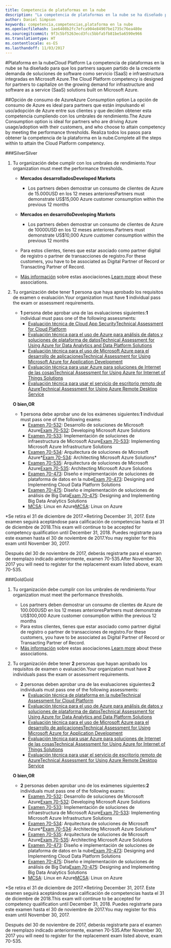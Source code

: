 ```yaml
---
title: Competencia de plataformas en la nube
description: "La competencia de plataformas en la nube se ha diseñado para que los partners saquen partido de la creciente demanda de soluciones de software como servicio (SaaS) e infraestructura integradas en Microsoft Azure."
author: Daniel Simpson
keywords: competencia,competencias,plataforma en la nube
ms.openlocfilehash: 1ae6408b2fc7efca904e84907be1735c76ea480e
ms.sourcegitcommit: 9f3c5bf5263ecd3fcc5bbfa5fb81be5a6590e966
ms.translationtype: HT
ms.contentlocale: es-ES
ms.lasthandoff: 11/03/2017
---
```

#<a name="cloud-platform"></a><span data-ttu-id="4b2ac-104">Plataforma en la nube</span><span class="sxs-lookup"><span data-stu-id="4b2ac-104">Cloud Platform</span></span>
<span data-ttu-id="4b2ac-105">La competencia de plataformas en la nube se ha diseñado para que los partners saquen partido de la creciente demanda de soluciones de software como servicio (SaaS) e infraestructura integradas en Microsoft Azure.</span><span class="sxs-lookup"><span data-stu-id="4b2ac-105">The Cloud Platform competency is designed for partners to capitalize on the growing demand for infrastructure and software as a service (SaaS) solutions built on Microsoft Azure.</span></span>

##<a name="azure-consumption-option"></a><span data-ttu-id="4b2ac-106">Opción de consumo de Azure</span><span class="sxs-lookup"><span data-stu-id="4b2ac-106">Azure Consumption option</span></span>
<span data-ttu-id="4b2ac-107">La opción de consumo de Azure es ideal para partners que están impulsando el uso/adopción de Azure entre sus clientes y que deciden obtener esta competencia cumpliendo con los umbrales de rendimiento.</span><span class="sxs-lookup"><span data-stu-id="4b2ac-107">The Azure Consumption option is ideal for partners who are driving Azure usage/adoption with their customers, and who choose to attain competency by meeting the performance thresholds.</span></span> <span data-ttu-id="4b2ac-108">Realiza todos los pasos para obtener la competencia de la plataforma en la nube.</span><span class="sxs-lookup"><span data-stu-id="4b2ac-108">Complete all the steps within to attain the Cloud Platform competency.</span></span>

###<a name="silver"></a><span data-ttu-id="4b2ac-109">Silver</span><span class="sxs-lookup"><span data-stu-id="4b2ac-109">Silver</span></span>

1. <span data-ttu-id="4b2ac-110">Tu organización debe cumplir con los umbrales de rendimiento.</span><span class="sxs-lookup"><span data-stu-id="4b2ac-110">Your organization must meet the performance thresholds.</span></span>

    - **<span data-ttu-id="4b2ac-111">Mercados desarrollados</span><span class="sxs-lookup"><span data-stu-id="4b2ac-111">Developed Markets</span></span>**
        - <span data-ttu-id="4b2ac-112">Los partners deben demostrar un consumo de clientes de Azure de 15.000USD en los 12 meses anteriores</span><span class="sxs-lookup"><span data-stu-id="4b2ac-112">Partners must demonstrate US$15,000 Azure customer consumption within the previous 12 months</span></span>
    
    - **<span data-ttu-id="4b2ac-113">Mercados en desarrollo</span><span class="sxs-lookup"><span data-stu-id="4b2ac-113">Developing Markets</span></span>** 
        - <span data-ttu-id="4b2ac-114">Los partners deben demostrar un consumo de clientes de Azure de 10000USD en los 12 meses anteriores.</span><span class="sxs-lookup"><span data-stu-id="4b2ac-114">Partners must demonstrate US$10,000 Azure customer consumption within the previous 12 months</span></span>

    - <span data-ttu-id="4b2ac-115">Para estos clientes, tienes que estar asociado como partner digital de registro o partner de transacciones de registro.</span><span class="sxs-lookup"><span data-stu-id="4b2ac-115">For these customers, you have to be associated as Digital Partner of Record or Transacting Partner of Record.</span></span>
    - <span data-ttu-id="4b2ac-116">[Más información](https://partner.microsoft.com/en-us/membership/digital-partner-of-record) sobre estas asociaciones.</span><span class="sxs-lookup"><span data-stu-id="4b2ac-116">[Learn more](https://partner.microsoft.com/en-us/membership/digital-partner-of-record) about these associations.</span></span>  
  
2. <span data-ttu-id="4b2ac-117">Tu organización debe tener **1** persona que haya aprobado los requisitos de examen o evaluación.</span><span class="sxs-lookup"><span data-stu-id="4b2ac-117">Your organization must have **1** individual pass the exam or assessment requirements.</span></span>

    - <span data-ttu-id="4b2ac-118">**1** persona debe aprobar una de las evaluaciones siguientes:</span><span class="sxs-lookup"><span data-stu-id="4b2ac-118">**1** individual must pass one of the following assessments:</span></span>
        - [<span data-ttu-id="4b2ac-119">Evaluación técnica de Cloud App Security</span><span class="sxs-lookup"><span data-stu-id="4b2ac-119">Technical Assessment for Cloud Platform</span></span>](https://partneruniversity.microsoft.com/?whr=uri:MicrosoftAccount&courseId=13736&scoId=N3FXNd7VB_8805299994)
        - [<span data-ttu-id="4b2ac-120">Evaluación técnica para el uso de Azure para análisis de datos y soluciones de plataforma de datos</span><span class="sxs-lookup"><span data-stu-id="4b2ac-120">Technical Assessment for Using Azure for Data Analytics and Data Platform Solutions</span></span>](https://partneruniversity.microsoft.com/?whr=uri:MicrosoftAccount&courseId=13735&scoId=eOi68a7VB_1905299994)
        - [<span data-ttu-id="4b2ac-121">Evaluación técnica para el uso de Microsoft Azure para el desarrollo de aplicaciones</span><span class="sxs-lookup"><span data-stu-id="4b2ac-121">Technical Assessment for Using Microsoft Azure for Application Development</span></span>](https://partneruniversity.microsoft.com/?whr=uri:MicrosoftAccount&courseId=13979&scoId=enD8qylbB_9305299993)
        - [<span data-ttu-id="4b2ac-122">Evaluación técnica para usar Azure para soluciones de Internet de las cosas</span><span class="sxs-lookup"><span data-stu-id="4b2ac-122">Technical Assessment for Using Azure for Internet of Things Solutions</span></span>](https://partneruniversity.microsoft.com/?whr=uri:MicrosoftAccount&courseId=16252&scoId=ABMqsgVLC_4605996570)
        - [<span data-ttu-id="4b2ac-123">Evaluación técnica para usar el servicio de escritorio remoto de Azure</span><span class="sxs-lookup"><span data-stu-id="4b2ac-123">Technical Assessment for Using Azure Remote Desktop Service</span></span>](https://partneruniversity.microsoft.com/?whr=uri:MicrosoftAccount&courseId=16571&scoId=R4xnMbpgC_3505996570)

    **<span data-ttu-id="4b2ac-124">O bien,</span><span class="sxs-lookup"><span data-stu-id="4b2ac-124">OR</span></span>**

    - <span data-ttu-id="4b2ac-125">**1** persona debe aprobar uno de los exámenes siguientes:</span><span class="sxs-lookup"><span data-stu-id="4b2ac-125">**1** individual must pass one of the following exams:</span></span>
        - <span data-ttu-id="4b2ac-126">[Examen 70-532](https://www.microsoft.com/en-us/learning/exam-70-532.aspx): Desarrollo de soluciones de Microsoft Azure</span><span class="sxs-lookup"><span data-stu-id="4b2ac-126">[Exam 70-532](https://www.microsoft.com/en-us/learning/exam-70-532.aspx): Developing Microsoft Azure Solutions</span></span>
        - <span data-ttu-id="4b2ac-127">[Examen 70-533](https://www.microsoft.com/en-us/learning/exam-70-533.aspx): Implementación de soluciones de infraestructura de Microsoft Azure</span><span class="sxs-lookup"><span data-stu-id="4b2ac-127">[Exam 70-533](https://www.microsoft.com/en-us/learning/exam-70-533.aspx): Implementing Microsoft Azure Infrastructure Solutions</span></span>
        - <span data-ttu-id="4b2ac-128">[Examen 70-534](https://www.microsoft.com/en-us/learning/exam-70-534.aspx): Arquitectura de soluciones de Microsoft Azure*</span><span class="sxs-lookup"><span data-stu-id="4b2ac-128">[Exam 70-534](https://www.microsoft.com/en-us/learning/exam-70-534.aspx): Architecting Microsoft Azure Solutions*</span></span>
        - <span data-ttu-id="4b2ac-129">[Examen 70-535](https://www.microsoft.com/en-us/learning/exam-70-535.aspx): Arquitectura de soluciones de Microsoft Azure</span><span class="sxs-lookup"><span data-stu-id="4b2ac-129">[Exam 70-535](https://www.microsoft.com/en-us/learning/exam-70-535.aspx): Architecting Microsoft Azure Solutions</span></span> 
        - <span data-ttu-id="4b2ac-130">[Examen 70-473](https://www.microsoft.com/en-us/learning/exam-70-473.aspx): Diseño e implementación de soluciones de plataforma de datos en la nube</span><span class="sxs-lookup"><span data-stu-id="4b2ac-130">[Exam 70-473](https://www.microsoft.com/en-us/learning/exam-70-473.aspx): Designing and Implementing Cloud Data Platform Solutions</span></span>
        - <span data-ttu-id="4b2ac-131">[Examen 70-475](https://www.microsoft.com/en-us/learning/exam-70-475.aspx): Diseño e implementación de soluciones de análisis de Big Data</span><span class="sxs-lookup"><span data-stu-id="4b2ac-131">[Exam 70-475](https://www.microsoft.com/en-us/learning/exam-70-475.aspx): Designing and Implementing Big Data Analytics Solutions</span></span>
        - <span data-ttu-id="4b2ac-132">[MCSA](https://www.microsoft.com/en-us/learning/mcsa-linux-azure-certification.aspx): Linux en Azure</span><span class="sxs-lookup"><span data-stu-id="4b2ac-132">[MCSA](https://www.microsoft.com/en-us/learning/mcsa-linux-azure-certification.aspx): Linux on Azure</span></span>

<span data-ttu-id="4b2ac-133">*Se retira el 31 de diciembre de 2017.</span><span class="sxs-lookup"><span data-stu-id="4b2ac-133">*Retiring December 31, 2017.</span></span> <span data-ttu-id="4b2ac-134">Este examen seguirá aceptándose para calificación de competencias hasta el 31 de diciembre de 2018.</span><span class="sxs-lookup"><span data-stu-id="4b2ac-134">This exam will continue to be accepted for competency qualification until December 31, 2018.</span></span> <span data-ttu-id="4b2ac-135">Puedes registrarte para este examen hasta el 30 de noviembre de 2017.</span><span class="sxs-lookup"><span data-stu-id="4b2ac-135">You may register for this exam until November 30, 2017.</span></span>

<span data-ttu-id="4b2ac-136">Después del 30 de noviembre de 2017, deberás registrarte para el examen de reemplazo indicado anteriormente, examen 70-535.</span><span class="sxs-lookup"><span data-stu-id="4b2ac-136">After November 30, 2017 you will need to register for the replacement exam listed above, exam 70-535.</span></span>  

###<a name="gold"></a><span data-ttu-id="4b2ac-137">Gold</span><span class="sxs-lookup"><span data-stu-id="4b2ac-137">Gold</span></span>

1. <span data-ttu-id="4b2ac-138">Tu organización debe cumplir con los umbrales de rendimiento.</span><span class="sxs-lookup"><span data-stu-id="4b2ac-138">Your organization must meet the performance thresholds.</span></span>

    - <span data-ttu-id="4b2ac-139">Los partners deben demostrar un consumo de clientes de Azure de 100.000USD en los 12 meses anteriores</span><span class="sxs-lookup"><span data-stu-id="4b2ac-139">Partners must demonstrate US$100,000 Azure customer consumption within the previous 12 months</span></span>
    - <span data-ttu-id="4b2ac-140">Para estos clientes, tienes que estar asociado como partner digital de registro o partner de transacciones de registro.</span><span class="sxs-lookup"><span data-stu-id="4b2ac-140">For these customers, you have to be associated as Digital Partner of Record or Transacting Partner of Record.</span></span>
    - <span data-ttu-id="4b2ac-141">[Más información](https://partner.microsoft.com/en-us/membership/digital-partner-of-record) sobre estas asociaciones.</span><span class="sxs-lookup"><span data-stu-id="4b2ac-141">[Learn more](https://partner.microsoft.com/en-us/membership/digital-partner-of-record) about these associations.</span></span>

2. <span data-ttu-id="4b2ac-142">Tu organización debe tener **2** personas que hayan aprobado los requisitos de examen o evaluación.</span><span class="sxs-lookup"><span data-stu-id="4b2ac-142">Your organization must have **2** individuals pass the exam or assessment requirements.</span></span>

    - <span data-ttu-id="4b2ac-143">**2** personas deben aprobar una de las evaluaciones siguientes:</span><span class="sxs-lookup"><span data-stu-id="4b2ac-143">**2** individuals must pass one of the following assessments:</span></span>
        - [<span data-ttu-id="4b2ac-144">Evaluación técnica de plataforma en la nube</span><span class="sxs-lookup"><span data-stu-id="4b2ac-144">Technical Assessment for Cloud Platform</span></span>](https://partneruniversity.microsoft.com/?whr=uri:MicrosoftAccount&courseId=13736&scoId=N3FXNd7VB_8805299994)
        - [<span data-ttu-id="4b2ac-145">Evaluación técnica para el uso de Azure para análisis de datos y soluciones de plataforma de datos</span><span class="sxs-lookup"><span data-stu-id="4b2ac-145">Technical Assessment for Using Azure for Data Analytics and Data Platform Solutions</span></span>](https://partneruniversity.microsoft.com/?whr=uri:MicrosoftAccount&courseId=13735&scoId=eOi68a7VB_1905299994)
        - [<span data-ttu-id="4b2ac-146">Evaluación técnica para el uso de Microsoft Azure para el desarrollo de aplicaciones</span><span class="sxs-lookup"><span data-stu-id="4b2ac-146">Technical Assessment for Using Microsoft Azure for Application Development</span></span>](https://partneruniversity.microsoft.com/?whr=uri:MicrosoftAccount&courseId=13979&scoId=enD8qylbB_9305299993)
        - [<span data-ttu-id="4b2ac-147">Evaluación técnica para usar Azure para soluciones de Internet de las cosas</span><span class="sxs-lookup"><span data-stu-id="4b2ac-147">Technical Assessment for Using Azure for Internet of Things Solutions</span></span>](https://partneruniversity.microsoft.com/?whr=uri:MicrosoftAccount&courseId=16252&scoId=ABMqsgVLC_4605996570)
        - [<span data-ttu-id="4b2ac-148">Evaluación técnica para usar el servicio de escritorio remoto de Azure</span><span class="sxs-lookup"><span data-stu-id="4b2ac-148">Technical Assessment for Using Azure Remote Desktop Service</span></span>](https://partneruniversity.microsoft.com/?whr=uri:MicrosoftAccount&courseId=16571&scoId=R4xnMbpgC_3505996570)

    **<span data-ttu-id="4b2ac-149">O bien,</span><span class="sxs-lookup"><span data-stu-id="4b2ac-149">OR</span></span>**

    - <span data-ttu-id="4b2ac-150">**2** personas deben aprobar uno de los exámenes siguientes:</span><span class="sxs-lookup"><span data-stu-id="4b2ac-150">**2** individuals must pass one of the following exams:</span></span>
        - <span data-ttu-id="4b2ac-151">[Examen 70-532](https://www.microsoft.com/en-us/learning/exam-70-532.aspx): Desarrollo de soluciones de Microsoft Azure</span><span class="sxs-lookup"><span data-stu-id="4b2ac-151">[Exam 70-532](https://www.microsoft.com/en-us/learning/exam-70-532.aspx): Developing Microsoft Azure Solutions</span></span>
        - <span data-ttu-id="4b2ac-152">[Examen 70-533](https://www.microsoft.com/en-us/learning/exam-70-533.aspx): Implementación de soluciones de infraestructura de Microsoft Azure</span><span class="sxs-lookup"><span data-stu-id="4b2ac-152">[Exam 70-533](https://www.microsoft.com/en-us/learning/exam-70-533.aspx): Implementing Microsoft Azure Infrastructure Solutions</span></span>
        - <span data-ttu-id="4b2ac-153">[Examen 70-534](https://www.microsoft.com/en-us/learning/exam-70-534.aspx): Arquitectura de soluciones de Microsoft Azure*</span><span class="sxs-lookup"><span data-stu-id="4b2ac-153">[Exam 70-534](https://www.microsoft.com/en-us/learning/exam-70-534.aspx): Architecting Microsoft Azure Solutions*</span></span>
        - <span data-ttu-id="4b2ac-154">[Examen 70-535](https://www.microsoft.com/en-us/learning/exam-70-535.aspx): Arquitectura de soluciones de Microsoft Azure</span><span class="sxs-lookup"><span data-stu-id="4b2ac-154">[Exam 70-535](https://www.microsoft.com/en-us/learning/exam-70-535.aspx): Architecting Microsoft Azure Solutions</span></span> 
        - <span data-ttu-id="4b2ac-155">[Examen 70-473](https://www.microsoft.com/en-us/learning/exam-70-473.aspx): Diseño e implementación de soluciones de plataforma de datos en la nube</span><span class="sxs-lookup"><span data-stu-id="4b2ac-155">[Exam 70-473](https://www.microsoft.com/en-us/learning/exam-70-473.aspx): Designing and Implementing Cloud Data Platform Solutions</span></span>
        - <span data-ttu-id="4b2ac-156">[Examen 70-475](https://www.microsoft.com/en-us/learning/exam-70-475.aspx): Diseño e implementación de soluciones de análisis de Big Data</span><span class="sxs-lookup"><span data-stu-id="4b2ac-156">[Exam 70-475](https://www.microsoft.com/en-us/learning/exam-70-475.aspx): Designing and Implementing Big Data Analytics Solutions</span></span>
        - <span data-ttu-id="4b2ac-157">[MCSA](https://www.microsoft.com/en-us/learning/mcsa-linux-azure-certification.aspx): Linux en Azure</span><span class="sxs-lookup"><span data-stu-id="4b2ac-157">[MCSA](https://www.microsoft.com/en-us/learning/mcsa-linux-azure-certification.aspx): Linux on Azure</span></span>

<span data-ttu-id="4b2ac-158">*Se retira el 31 de diciembre de 2017.</span><span class="sxs-lookup"><span data-stu-id="4b2ac-158">*Retiring December 31, 2017.</span></span> <span data-ttu-id="4b2ac-159">Este examen seguirá aceptándose para calificación de competencias hasta el 31 de diciembre de 2018.</span><span class="sxs-lookup"><span data-stu-id="4b2ac-159">This exam will continue to be accepted for competency qualification until December 31, 2018.</span></span> <span data-ttu-id="4b2ac-160">Puedes registrarte para este examen hasta el 30 de noviembre de 2017.</span><span class="sxs-lookup"><span data-stu-id="4b2ac-160">You may register for this exam until November 30, 2017.</span></span>

<span data-ttu-id="4b2ac-161">Después del 30 de noviembre de 2017, deberás registrarte para el examen de reemplazo indicado anteriormente, examen 70-535.</span><span class="sxs-lookup"><span data-stu-id="4b2ac-161">After November 30, 2017 you will need to register for the replacement exam listed above, exam 70-535.</span></span> 